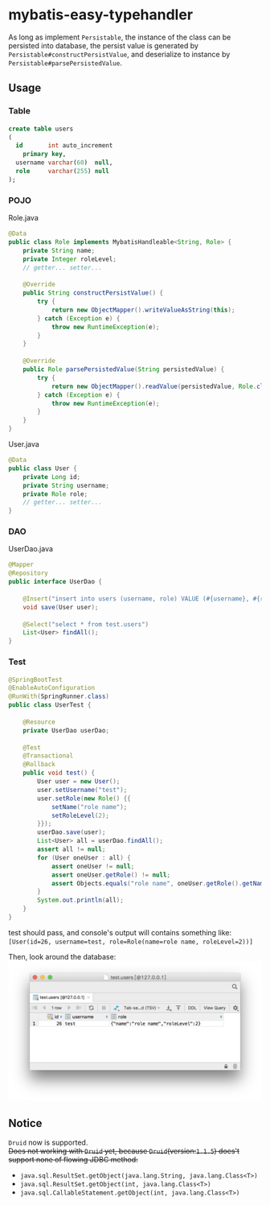# mybatis-easy-typehandler  

As long as implement `Persistable`, the instance of the class can be persisted into database, 
the persist value is generated by `Persistable#constructPersistValue`, 
and deserialize to instance by `Persistable#parsePersistedValue`. 
  
## Usage  

### Table
```sql
create table users
(
  id       int auto_increment
    primary key,
  username varchar(60)  null,
  role     varchar(255) null
);
```

### POJO
Role.java
```java
@Data
public class Role implements MybatisHandleable<String, Role> {
    private String name;
    private Integer roleLevel;
    // getter... setter...
    
    @Override
    public String constructPersistValue() {
        try {
            return new ObjectMapper().writeValueAsString(this);
        } catch (Exception e) {
            throw new RuntimeException(e);
        }
    }
    
    @Override
    public Role parsePersistedValue(String persistedValue) {
        try {
            return new ObjectMapper().readValue(persistedValue, Role.class);
        } catch (Exception e) {
            throw new RuntimeException(e);
        }
    }
}
```
User.java
```java
@Data
public class User {
    private Long id;
    private String username;
    private Role role;
    // getter... setter...
}
```
### DAO
UserDao.java
```java
@Mapper
@Repository
public interface UserDao {

    @Insert("insert into users (username, role) VALUE (#{username}, #{role})")
    void save(User user);

    @Select("select * from test.users")
    List<User> findAll();
}
```

### Test
```java
@SpringBootTest
@EnableAutoConfiguration
@RunWith(SpringRunner.class)
public class UserTest {

    @Resource
    private UserDao userDao;

    @Test
    @Transactional
    @Rollback
    public void test() {
        User user = new User();
        user.setUsername("test");
        user.setRole(new Role() {{
            setName("role name");
            setRoleLevel(2);
        }});
        userDao.save(user);
        List<User> all = userDao.findAll();
        assert all != null;
        for (User oneUser : all) {
            assert oneUser != null;
            assert oneUser.getRole() != null;
            assert Objects.equals("role name", oneUser.getRole().getName());
        }
        System.out.println(all);
    }
}
```

test should pass, and console's output will contains something like:  
`[User(id=26, username=test, role=Role(name=role name, roleLevel=2))]`  
  
Then, look around the database: 
![database result](doc/example_database.png)  


## Notice  

`Druid` now is supported.  
<del>Does not working with `Druid` yet, because `Druid`(version:`1.1.5`) does't support none of flowing JDBC method:
- `java.sql.ResultSet.getObject(java.lang.String, java.lang.Class<T>)`
- `java.sql.ResultSet.getObject(int, java.lang.Class<T>)`
- `java.sql.CallableStatement.getObject(int, java.lang.Class<T>)`
</del>
